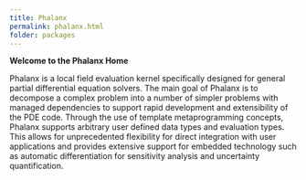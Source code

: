 ```yaml
---
title: Phalanx
permalink: phalanx.html
folder: packages
---
```


**Welcome to the Phalanx Home**

Phalanx is a local field evaluation kernel specifically designed for general partial differential equation solvers. 
The main goal of Phalanx is to decompose a complex problem into a number of simpler problems with managed dependencies to support rapid development and extensibility of the PDE code. 
Through the use of template metaprogramming concepts, Phalanx supports arbitrary user defined data types and evaluation types. This allows for unprecedented flexibility for direct integration with user applications and 
provides extensive support for embedded technology such as automatic differentiation for sensitivity analysis and uncertainty quantification.